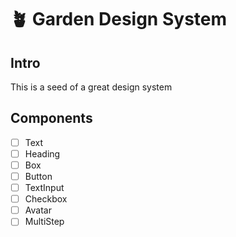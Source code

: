 # 🪴 Garden Design System

## Intro

This is a seed of a great design system

## Components

- [ ] Text
- [ ] Heading
- [ ] Box
- [ ] Button
- [ ] TextInput
- [ ] Checkbox
- [ ] Avatar
- [ ] MultiStep
